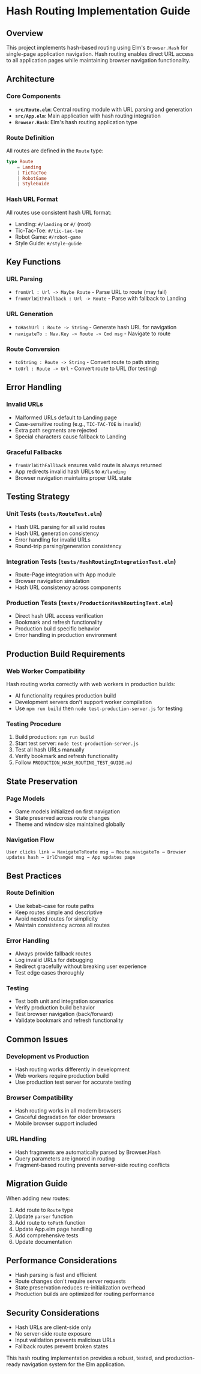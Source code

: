 # Hash Routing Implementation Guide

## Overview

This project implements hash-based routing using Elm's `Browser.Hash` for single-page application navigation. Hash routing enables direct URL access to all application pages while maintaining browser navigation functionality.

## Architecture

### Core Components

- **`src/Route.elm`**: Central routing module with URL parsing and generation
- **`src/App.elm`**: Main application with hash routing integration
- **`Browser.Hash`**: Elm's hash routing application type

### Route Definition

All routes are defined in the `Route` type:

```elm
type Route
    = Landing
    | TicTacToe
    | RobotGame
    | StyleGuide
```

### Hash URL Format

All routes use consistent hash URL format:
- Landing: `#/landing` or `#/` (root)
- Tic-Tac-Toe: `#/tic-tac-toe`
- Robot Game: `#/robot-game`
- Style Guide: `#/style-guide`

## Key Functions

### URL Parsing
- `fromUrl : Url -> Maybe Route` - Parse URL to route (may fail)
- `fromUrlWithFallback : Url -> Route` - Parse with fallback to Landing

### URL Generation
- `toHashUrl : Route -> String` - Generate hash URL for navigation
- `navigateTo : Nav.Key -> Route -> Cmd msg` - Navigate to route

### Route Conversion
- `toString : Route -> String` - Convert route to path string
- `toUrl : Route -> Url` - Convert route to URL (for testing)

## Error Handling

### Invalid URLs
- Malformed URLs default to Landing page
- Case-sensitive routing (e.g., `TIC-TAC-TOE` is invalid)
- Extra path segments are rejected
- Special characters cause fallback to Landing

### Graceful Fallbacks
- `fromUrlWithFallback` ensures valid route is always returned
- App redirects invalid hash URLs to `#/landing`
- Browser navigation maintains proper URL state

## Testing Strategy

### Unit Tests (`tests/RouteTest.elm`)
- Hash URL parsing for all valid routes
- Hash URL generation consistency
- Error handling for invalid URLs
- Round-trip parsing/generation consistency

### Integration Tests (`tests/HashRoutingIntegrationTest.elm`)
- Route-Page integration with App module
- Browser navigation simulation
- Hash URL consistency across components

### Production Tests (`tests/ProductionHashRoutingTest.elm`)
- Direct hash URL access verification
- Bookmark and refresh functionality
- Production build specific behavior
- Error handling in production environment

## Production Build Requirements

### Web Worker Compatibility
Hash routing works correctly with web workers in production builds:
- AI functionality requires production build
- Development servers don't support worker compilation
- Use `npm run build` then `node test-production-server.js` for testing

### Testing Procedure
1. Build production: `npm run build`
2. Start test server: `node test-production-server.js`
3. Test all hash URLs manually
4. Verify bookmark and refresh functionality
5. Follow `PRODUCTION_HASH_ROUTING_TEST_GUIDE.md`

## State Preservation

### Page Models
- Game models initialized on first navigation
- State preserved across route changes
- Theme and window size maintained globally

### Navigation Flow
```
User clicks link → NavigateToRoute msg → Route.navigateTo → Browser updates hash → UrlChanged msg → App updates page
```

## Best Practices

### Route Definition
- Use kebab-case for route paths
- Keep routes simple and descriptive
- Avoid nested routes for simplicity
- Maintain consistency across all routes

### Error Handling
- Always provide fallback routes
- Log invalid URLs for debugging
- Redirect gracefully without breaking user experience
- Test edge cases thoroughly

### Testing
- Test both unit and integration scenarios
- Verify production build behavior
- Test browser navigation (back/forward)
- Validate bookmark and refresh functionality

## Common Issues

### Development vs Production
- Hash routing works differently in development
- Web workers require production build
- Use production test server for accurate testing

### Browser Compatibility
- Hash routing works in all modern browsers
- Graceful degradation for older browsers
- Mobile browser support included

### URL Handling
- Hash fragments are automatically parsed by Browser.Hash
- Query parameters are ignored in routing
- Fragment-based routing prevents server-side routing conflicts

## Migration Guide

When adding new routes:

1. Add route to `Route` type
2. Update `parser` function
3. Add route to `toPath` function
4. Update App.elm page handling
5. Add comprehensive tests
6. Update documentation

## Performance Considerations

- Hash parsing is fast and efficient
- Route changes don't require server requests
- State preservation reduces re-initialization overhead
- Production builds are optimized for routing performance

## Security Considerations

- Hash URLs are client-side only
- No server-side route exposure
- Input validation prevents malicious URLs
- Fallback routes prevent broken states

This hash routing implementation provides a robust, tested, and production-ready navigation system for the Elm application.